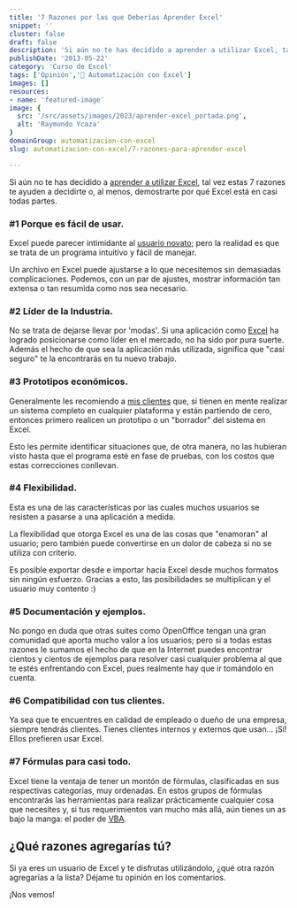 ```yaml
---
title: '7 Razones por las que Deberías Aprender Excel'
snippet: ''
cluster: false
draft: false 
description: 'Si aún no te has decidido a aprender a utilizar Excel, tal vez estas 7 razones te ayuden a decidirte.'
publishDate: '2013-05-22'
category: 'Curso de Excel'
tags: ['Opinión','🤖 Automatización con Excel']
images: []
resources: 
- name: 'featured-image'
image: {
  src: '/src/assets/images/2023/aprender-excel_portada.png',
  alt: 'Raymundo Ycaza'
}
domainGroup: automatizacion-con-excel
slug: automatizacion-con-excel/7-razones-para-aprender-excel

---
```


Si aún no te has decidido a [aprender a utilizar Excel](http://www.youtube.com/watch?v=phy-h61Xnlg "¿Qué es Excel?"), tal vez estas 7 razones te ayuden a decidirte o, al menos, demostrarte por qué Excel está en casi todas partes.

### #1 Porque es fácil de usar.

Excel puede parecer intimidante al [usuario novato](http://raymundoycaza.com/excel-para-principiantes/ "Excel para principiantes."); pero la realidad es que se trata de un programa intuitivo y fácil de manejar.

Un archivo en Excel puede ajustarse a lo que necesitemos sin demasiadas complicaciones. Podemos, con un par de ajustes, mostrar información tan extensa o tan resumida como nos sea necesario.

### #2 Líder de la Industria.

No se trata de dejarse llevar por 'modas'. Si una aplicación como [Excel](http://raymundoycaza.com/que-es-excel/ "¿ Qué es Excel ? ¿Para qué sirve? Excel desde cero.") ha logrado posicionarse como líder en el mercado, no ha sido por pura suerte. Además el hecho de que sea la aplicación más utilizada, significa que "casi seguro" te la encontrarás en tu nuevo trabajo.

### #3 Prototipos económicos.

Generalmente les recomiendo a [mis clientes](http://raymundoycaza.com/acerca-de/ "Acerca de") que, si tienen en mente realizar un sistema completo en cualquier plataforma y están partiendo de cero, entonces primero realicen un prototipo o un "borrador" del sistema en Excel.

Esto les permite identificar situaciones que, de otra manera, no las hubieran visto hasta que el programa esté en fase de pruebas, con los costos que estas correcciones conllevan.

### #4 Flexibilidad.

Esta es una de las características por las cuales muchos usuarios se resisten a pasarse a una aplicación a medida.

La flexibilidad que otorga Excel es una de las cosas que "enamoran" al usuario; pero también puede convertirse en un dolor de cabeza si no se utiliza con criterio.

Es posible exportar desde e importar hacia Excel desde muchos formatos sin ningún esfuerzo. Gracias a esto, las posibilidades se multiplican y el usuario muy contento :)

### #5 Documentación y ejemplos.

No pongo en duda que otras suites como OpenOffice tengan una gran comunidad que aporta mucho valor a los usuarios; pero si a todas estas razones le sumamos el hecho de que en la Internet puedes encontrar cientos y cientos de ejemplos para resolver casi cualquier problema al que te estés enfrentando con Excel, pues realmente hay que ir tomándolo en cuenta.

### #6 Compatibilidad con tus clientes.

Ya sea que te encuentres en calidad de empleado o dueño de una empresa, siempre tendrás clientes. Tienes clientes internos y externos que usan... ¡Sí! Ellos prefieren usar Excel.

### #7 Fórmulas para casi todo.

Excel tiene la ventaja de tener un montón de fórmulas, clasificadas en sus respectivas categorías, muy ordenadas. En estos grupos de fórmulas encontrarás las herramientas para realizar prácticamente cualquier cosa que necesites y, si tus requerimientos van mucho más allá, aún tienes un as bajo la manga: el poder de [VBA](http://raymundoycaza.com/escribe-tu-primera-macro-en-excel/ "VBA").

## ¿Qué razones agregarías tú?

Si ya eres un usuario de Excel y te disfrutas utilizándolo, ¿qué otra razón agregarías a la lista? Déjame tu opinión en los comentarios.

¡Nos vemos!
